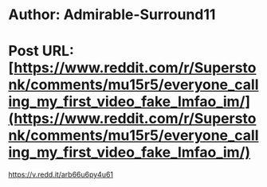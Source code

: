 # Author: Admirable-Surround11
# Post URL: [https://www.reddit.com/r/Superstonk/comments/mu15r5/everyone_calling_my_first_video_fake_lmfao_im/](https://www.reddit.com/r/Superstonk/comments/mu15r5/everyone_calling_my_first_video_fake_lmfao_im/)


https://v.redd.it/arb66u6py4u61